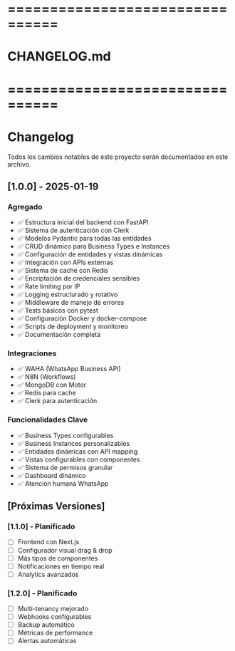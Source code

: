 # ================================
# CHANGELOG.md
# ================================

# Changelog

Todos los cambios notables de este proyecto serán documentados en este archivo.

## [1.0.0] - 2025-01-19

### Agregado
- ✅ Estructura inicial del backend con FastAPI
- ✅ Sistema de autenticación con Clerk
- ✅ Modelos Pydantic para todas las entidades
- ✅ CRUD dinámico para Business Types e Instances
- ✅ Configuración de entidades y vistas dinámicas
- ✅ Integración con APIs externas
- ✅ Sistema de cache con Redis
- ✅ Encriptación de credenciales sensibles
- ✅ Rate limiting por IP
- ✅ Logging estructurado y rotativo
- ✅ Middleware de manejo de errores
- ✅ Tests básicos con pytest
- ✅ Configuración Docker y docker-compose
- ✅ Scripts de deployment y monitoreo
- ✅ Documentación completa

### Integraciones
- ✅ WAHA (WhatsApp Business API)
- ✅ N8N (Workflows)
- ✅ MongoDB con Motor
- ✅ Redis para cache
- ✅ Clerk para autenticación

### Funcionalidades Clave
- ✅ Business Types configurables
- ✅ Business Instances personalizables
- ✅ Entidades dinámicas con API mapping
- ✅ Vistas configurables con componentes
- ✅ Sistema de permisos granular
- ✅ Dashboard dinámico
- ✅ Atención humana WhatsApp

## [Próximas Versiones]

### [1.1.0] - Planificado
- [ ] Frontend con Next.js
- [ ] Configurador visual drag & drop
- [ ] Más tipos de componentes
- [ ] Notificaciones en tiempo real
- [ ] Analytics avanzados

### [1.2.0] - Planificado  
- [ ] Multi-tenancy mejorado
- [ ] Webhooks configurables
- [ ] Backup automático
- [ ] Métricas de performance
- [ ] Alertas automáticas
